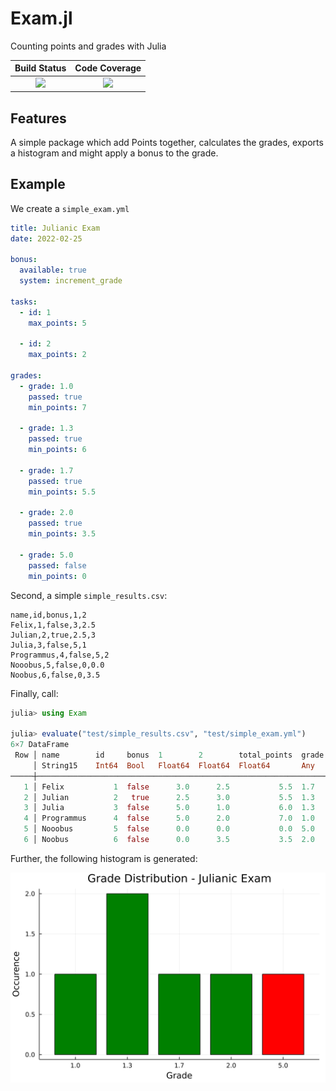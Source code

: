 # Exam.jl

Counting points and grades with Julia

| **Build Status**                          | **Code Coverage**               |
|:-----------------------------------------:|:-------------------------------:|
| [![][CI-img]][CI-url] | [![][codecov-img]][codecov-url] |


## Features
A simple package which add Points together, calculates the grades, exports a histogram and might apply a bonus to the grade.



## Example
We create a `simple_exam.yml`
```yaml
title: Julianic Exam
date: 2022-02-25

bonus: 
  available: true
  system: increment_grade

tasks:
  - id: 1
    max_points: 5

  - id: 2
    max_points: 2

grades:
  - grade: 1.0
    passed: true
    min_points: 7

  - grade: 1.3
    passed: true
    min_points: 6
  
  - grade: 1.7
    passed: true
    min_points: 5.5
  
  - grade: 2.0
    passed: true
    min_points: 3.5
  
  - grade: 5.0
    passed: false 
    min_points: 0
```

Second, a simple `simple_results.csv`:
```csv
name,id,bonus,1,2
Felix,1,false,3,2.5
Julian,2,true,2.5,3
Julia,3,false,5,1
Programmus,4,false,5,2
Nooobus,5,false,0,0.0
Noobus,6,false,0,3.5
```

Finally, call:
```julia
julia> using Exam

julia> evaluate("test/simple_results.csv", "test/simple_exam.yml")
6×7 DataFrame
 Row │ name        id     bonus  1        2        total_points  grade
     │ String15    Int64  Bool   Float64  Float64  Float64       Any
─────┼─────────────────────────────────────────────────────────────────
   1 │ Felix           1  false      3.0      2.5           5.5  1.7
   2 │ Julian          2   true      2.5      3.0           5.5  1.3
   3 │ Julia           3  false      5.0      1.0           6.0  1.3
   4 │ Programmus      4  false      5.0      2.0           7.0  1.0
   5 │ Nooobus         5  false      0.0      0.0           0.0  5.0
   6 │ Noobus          6  false      0.0      3.5           3.5  2.0
```

Further, the following histogram is generated:

![](https://github.com/roflmaostc/Exam.jl/blob/main/examples/Julianic%20Exam_grade_histogram.png)



[CI-img]: https://github.com/roflmaostc/Exam.jl/actions/workflows/ci.yml/badge.svg
[CI-url]: https://github.com/roflmaostc/Exam.jl/actions/workflows/ci.yml

[codecov-img]: https://codecov.io/gh/roflmaostc/Exam.jl/branch/main/graph/badge.svg?token=y4mLYZ2PGy
[codecov-url]: https://codecov.io/gh/roflmaostc/Exam.jl

